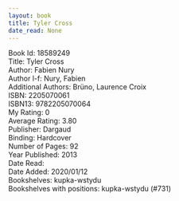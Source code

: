 ```yaml
---
layout: book
title: Tyler Cross
date_read: None
---
```


Book Id: 18589249<br />
Title: Tyler Cross<br />
Author: Fabien Nury<br />
Author l-f: Nury, Fabien<br />
Additional Authors: Brüno, Laurence Croix<br />
ISBN: 2205070061<br />
ISBN13: 9782205070064<br />
My Rating: 0<br />
Average Rating: 3.80<br />
Publisher: Dargaud<br />
Binding: Hardcover<br />
Number of Pages: 92<br />
Year Published: 2013<br />
Date Read: <br />
Date Added: 2020/01/12<br />
Bookshelves: kupka-wstydu<br />
Bookshelves with positions: kupka-wstydu (#731)<br />

